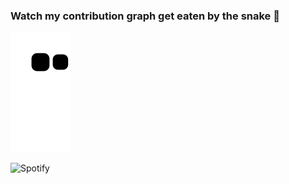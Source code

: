 ### Watch my contribution graph get eaten by the snake 🐍

<!-- platane/snk works, it just puts it on a new branch -->
![whudn snake gif](https://github.com/whudn/whudn/blob/output/github-contribution-grid-snake.svg)

![Spotify](https://wahyuapi-spotify.vercel.app/api/spotify?background_color=0d1117&border_color=ffffff)
